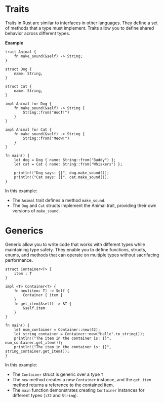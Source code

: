 # Traits
Traits in Rust are similar to interfaces in other languages. 
They define a set of methods that a type must implement. 
Traits allow you to define shared behavior across different types.

**Example**
```
trait Animal {
    fn make_sound(&self) -> String;
}

struct Dog {
    name: String,
}

struct Cat {
    name: String,
}

impl Animal for Dog {
    fn make_sound(&self) -> String {
        String::from("Woof!")
    }
}

impl Animal for Cat {
    fn make_sound(&self) -> String {
        String::from("Meow!")
    }
}

fn main() {
    let dog = Dog { name: String::from("Buddy") };
    let cat = Cat { name: String::from("Whiskers") };

    println!("Dog says: {}", dog.make_sound());
    println!("Cat says: {}", cat.make_sound());
}
```
In this example:
- The `Animal` trait defines a method `make_sound`.
- The `Dog` and `Cat` structs implement the Animal trait, providing their own versions of `make_sound`.

# Generics 
Generic allow you to write code that works with different types while maintaining type safety.
They enable you to define functions, structs, enums, and methods that can operate on multiple types without sacrifacing performance.
```
struct Container<T> {
    item : T
}

impl <T> Container<T> {
    fn new(item: T) -> Self {
        Container { item }
    }
    fn get_item(&self) -> &T {
        &self.item
    }
}

fn main() {
    let num_container = Container::new(42);
    let string_container = Container::new("Hello".to_string());
    println!("The item in the container is: {}", num_container.get_item());
    println!("The item in the container is: {}", string_container.get_item());
}
```
In this example:
- The `Container` struct is generic over a type `T`
- The `new` method creates a new `Container` instance, and the `get_item` method returns a reference to the contained item.
- The `main` function demonstrates creating `Container` instances for different types (`i32` and `String`).
